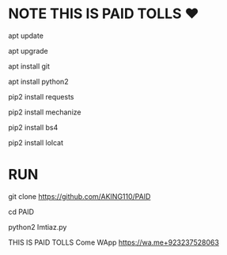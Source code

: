 # NOTE THIS IS PAID TOLLS ❤
apt update

apt upgrade

apt install git

apt install python2

pip2 install requests

pip2 install mechanize

pip2 install bs4

pip2 install lolcat

# RUN

git clone https://github.com/AKING110/PAID

cd PAID

python2 Imtiaz.py

THIS IS PAID TOLLS 
Come WApp https://wa.me+923237528063
